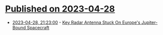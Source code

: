 # [Published on 2023-04-28](index.md)

* [2023-04-28, 21:23:00](https://science.slashdot.org/story/23/04/28/2121241/key-radar-antenna-stuck-on-europes-jupiter-bound-spacecraft?utm_source=rss1.0mainlinkanon&utm_medium=feed) - [Key Radar Antenna Stuck On Europe's Jupiter-Bound Spacecraft](https://science.slashdot.org/story/23/04/28/2121241/key-radar-antenna-stuck-on-europes-jupiter-bound-spacecraft?utm_source=rss1.0mainlinkanon&utm_medium=feed)
